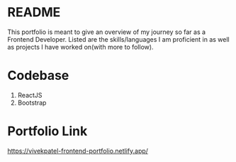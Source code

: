 # README

This portfolio is meant to give an overview of my journey so far as a Frontend Developer. Listed are the skills/languages I am proficient in as well as projects I have worked on(with more to follow).

# Codebase
1. ReactJS
2. Bootstrap

# Portfolio Link

https://vivekpatel-frontend-portfolio.netlify.app/